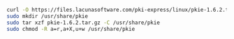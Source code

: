 ﻿```sh
curl -O https://files.lacunasoftware.com/pki-express/linux/pkie-1.6.2.tar.gz
sudo mkdir /usr/share/pkie
sudo tar xzf pkie-1.6.2.tar.gz -C /usr/share/pkie
sudo chmod -R a=r,a+X,u+w /usr/share/pkie
```
